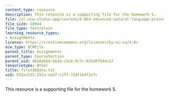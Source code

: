 ```yaml
---
content_type: resource
description: This resource is a supporting file for the homework 5.
file: /ol-ocw-studio-app/courses/6-864-advanced-natural-language-processing-fall-2005/932ac531255aaa57c1f771df1b4f2e7c_first30data.txt
file_size: 18944
file_type: text/plain
learning_resource_types:
- Assignments
license: https://creativecommons.org/licenses/by-nc-sa/4.0/
ocw_type: OCWFile
parent_title: Assignments
parent_type: CourseSection
parent_uid: 48a8a6b4-bb3a-c5c6-9c7c-63540f644c1f
resourcetype: Other
title: first30data.txt
uid: 932ac531-255a-aa57-c1f7-71df1b4f2e7c
---
```

This resource is a supporting file for the homework 5.